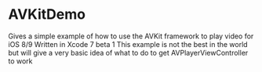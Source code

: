 # AVKitDemo
Gives a simple example of how to use the AVKit framework to play video for iOS 8/9 Written in Xcode 7 beta 1
This example is not the best in the world but will give a very basic idea of what to do to get AVPlayerViewController to work
